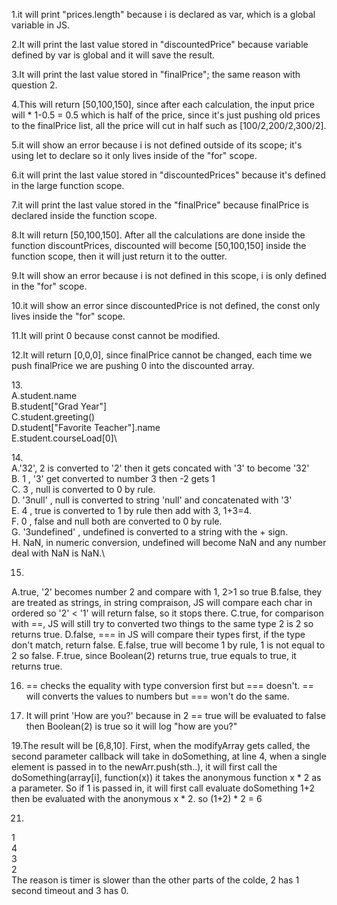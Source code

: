1.it will print "prices.length" because i is declared as var, which is a global variable in JS.

2.It will print the last value stored in "discountedPrice" because variable defined by var is global and it will save the result.

3.It will print the last value stored in "finalPrice"; the same reason with question 2.

4.This will return [50,100,150], since after each calculation, the input price will * 1-0.5 = 0.5 which is half of the price, since it's just pushing old prices to the finalPrice list, all the price will cut in half such as [100/2,200/2,300/2].

5.it will show an error because i is not defined outside of its scope; it's using let to declare so it only lives inside of the "for" scope.

6.it will print the last value stored in "discountedPrices" because it's defined in the large function scope.

7.it will print the last value stored in the "finalPrice" because finalPrice is declared inside the function scope.

8.It will return [50,100,150]. After all the calculations are done inside the function discountPrices, discounted will become [50,100,150] inside the function scope, then it will just return it to the outter.

9.It will show an error because i is not defined in this scope, i is only defined in the "for" scope.

10.it will show an error since discountedPrice is not defined, the const only lives inside the "for" scope.

11.It will print 0 because const cannot be modified.

12.It will return [0,0,0], since finalPrice cannot be changed, each time we push finalPrice we are pushing 0 into the discounted array.

13.\
A.student.name\
B.student["Grad Year"]\
C.student.greeting()\
D.student["Favorite Teacher"].name\
E.student.courseLoad[0]\

14.\
A.'32', 2 is converted to '2' then it gets concated with '3' to become '32'\
B. 1 , '3' get converted to number 3 then -2 gets 1\
C. 3 , null is converted to 0 by rule.\
D. '3null' , null is converted to string 'null' and concatenated with '3'\
E. 4 , true is converted to 1 by rule then add with 3, 1+3=4.\
F. 0 , false and null both are converted to 0 by rule.\
G. '3undefined' , undefined is converted to a string with the + sign.\
H. NaN, in numeric conversion, undefined will become NaN and any number deal with NaN is NaN.\

15.
A.true, '2' becomes number 2 and compare with 1, 2>1 so true
B.false, they are treated as strings, in string compraison, JS will compare each char in ordered so '2' < '1' will return false, so it stops there.
C.true, for comparison with ==, JS will still try to converted two things to the same type 2 is 2 so returns true.
D.false, === in JS will compare their types first, if the type don't match, return false.
E.false, true will become 1 by rule, 1 is not equal to 2 so false.
F.true, since Boolean(2) returns true, true equals to true, it returns true.

16. == checks the equality with type conversion first but === doesn't. == will converts the values to numbers but === won't do the same.

17. It will print 'How are you?' because in 2 == true will be evaluated to false then Boolean(2) is true so it will log "how are you?"

19.The result will be [6,8,10]. First, when the modifyArray gets called, the second parameter callback will take in doSomething, at line 4, when a single element is passed in to the newArr.push(sth..), it will first call the doSomething(array[i], function(x)) it takes the anonymous function x * 2 as a parameter. So if 1 is passed in, it will first call evaluate doSomething 1+2 then be evaluated with the anonymous x * 2. so (1+2) * 2 = 6  

21. 
1\
4\
3\
2\
The reason is timer is slower than the other parts of the colde, 2 has 1 second timeout and 3 has 0.

